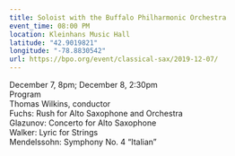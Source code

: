 ```yaml
---
title: Soloist with the Buffalo Philharmonic Orchestra
event_time: 08:00 PM
location: Kleinhans Music Hall
latitude: "42.9019821"
longitude: "-78.8830542"
url: https://bpo.org/event/classical-sax/2019-12-07/
---
```

December 7, 8pm; December 8, 2:30pm<br>
Program<br>
Thomas Wilkins, conductor<br>
Fuchs: Rush for Alto Saxophone and Orchestra<br>
Glazunov: Concerto for Alto Saxophone<br>
Walker: Lyric for Strings<br>
Mendelssohn: Symphony No. 4 “Italian”